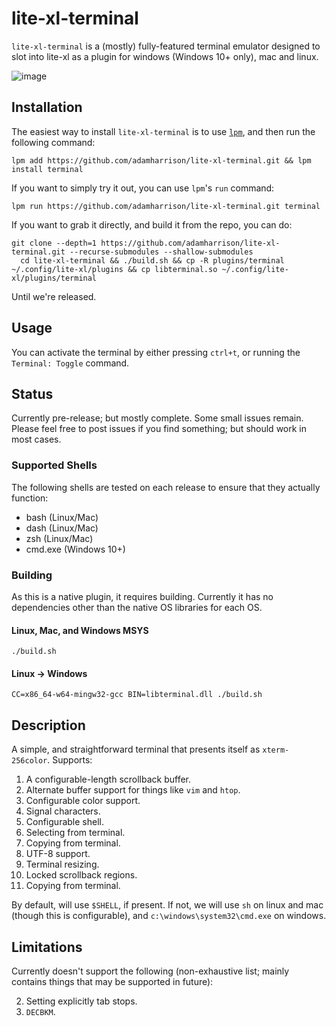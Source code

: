 # lite-xl-terminal

`lite-xl-terminal` is a (mostly) fully-featured terminal emulator designed to slot into lite-xl as a plugin for windows (Windows 10+ only), mac and linux.

![image](https://github.com/adamharrison/lite-xl-terminal/assets/1034518/eb8a72a0-ff61-4b95-b009-364ac2725f70)


## Installation

The easiest way to install `lite-xl-terminal` is to use [`lpm`](https://github.com/lite-xl/lite-xl-plugin-manager), and
then run the following command:

```
lpm add https://github.com/adamharrison/lite-xl-terminal.git && lpm install terminal
```

If you want to simply try it out, you can use `lpm`'s `run` command:

```
lpm run https://github.com/adamharrison/lite-xl-terminal.git terminal
```

If you want to grab it directly, and build it from the repo, you can do:

```
git clone --depth=1 https://github.com/adamharrison/lite-xl-terminal.git --recurse-submodules --shallow-submodules
  cd lite-xl-terminal && ./build.sh && cp -R plugins/terminal ~/.config/lite-xl/plugins && cp libterminal.so ~/.config/lite-xl/plugins/terminal
```

Until we're released.

## Usage

You can activate the terminal by either pressing `ctrl+t`, or running the `Terminal: Toggle` command.

## Status

Currently pre-release; but mostly complete. Some small issues remain. Please feel free to post
issues if you find something; but should work in most cases.

### Supported Shells

The following shells are tested on each release to ensure that they actually function:

* bash (Linux/Mac)
* dash (Linux/Mac)
* zsh (Linux/Mac)
* cmd.exe (Windows 10+)

### Building

As this is a native plugin, it requires building. Currently it has no dependencies other than
the native OS libraries for each OS.

#### Linux, Mac, and Windows MSYS

```
./build.sh
```

#### Linux -> Windows

```
CC=x86_64-w64-mingw32-gcc BIN=libterminal.dll ./build.sh
```

## Description

A simple, and straightforward terminal that presents itself as `xterm-256color`. Supports:

1. A configurable-length scrollback buffer.
2. Alternate buffer support for things like `vim` and `htop`.
3. Configurable color support.
4. Signal characters.
5. Configurable shell.
6. Selecting from terminal.
7. Copying from terminal.
8. UTF-8 support.
9. Terminal resizing.
10. Locked scrollback regions.
11. Copying from terminal.

By default, will use `$SHELL`, if present. If not, we will use `sh` on linux and mac
(though this is configurable), and `c:\windows\system32\cmd.exe` on windows.

## Limitations

Currently doesn't support the following (non-exhaustive list; mainly contains
things that may be supported in future):

2. Setting explicitly tab stops.
3. `DECBKM`.
